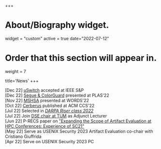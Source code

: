 +++
# About/Biography widget.
widget = "custom"
active = true
date="2022-07-12"
# Order that this section will appear in.
weight = 7

title='News'
+++

[Dec 22] [uSwitch]() accepted at IEEE S&P<br>
[Dec 22] [Segue & ColorGuard](https://vahldiek.github.io/publication/narayan-2022) presented at PLAS'22<br>
[Nov 22] [MSHSA](https://vahldiek.github.io/publication/vahldiek-2022-words/) presented at WORDS'22<br>
[Oct 22] [Cerberus](https://vahldiek.github.io/publication/lee-2022/) published at ACM CCS'22<br>
[Jul 22] Selected in *[DARPA Riser class 2022](https://forward.darpa.mil/risers)*<br>
[Jul 22] Join [DSE chair at TUM](https://dse.in.tum.de/) as Adjunct Lecturer<br>
[Jun 22] P-RECS paper on ["Expanding the Scope of Artifact Evaluation at HPC Conferences: Experience of SC21"](publication/malik-2022-aehpc/)<br>
[May 22] Serve as USENIX Security 2023 Artifact Evaluation co-chair with Cristiano Giuffrida<br>
[Apr 22] Serve on USENIX Security 2023 PC<br>
<!--
[Nov 21] External review for [DTRAP](https://dl.acm.org/journal/dtrap)<br>
[Mar 22] [Report about EuroSys'22 Artifact Evaluation Process](https://sysartifacts.github.io/eurosys2022/report)<br>
[Nov 21] [Report about SC'21 Artifact Evaluation Process](https://sysartifacts.github.io/sc2021/report)<br>
[Aug 21] [Swivel](publication/narayan-2021/) is published at USENIX Security'21
-->